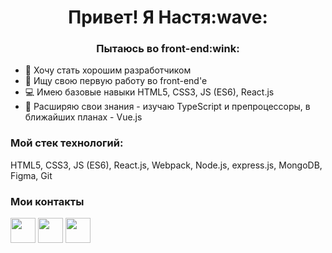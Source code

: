 <h1 align="center">Привет! Я Настя:wave:</h1>
<h3 align="center">Пытаюсь во front-end:wink:</h3>

- :owl: Хочу стать хорошим разработчиком
- :hatched_chick: Ищу свою первую работу во front-end'e
- :computer: Имею базовые навыки HTML5, CSS3, JS (ES6), React.js
- :book: Расширяю свои знания - изучаю TypeScript и препроцессоры, в ближайших планах - Vue.js


### Мой стек технологий:
HTML5, CSS3, JS (ES6), React.js, Webpack, Node.js, express.js, MongoDB, Figma, Git

### Мои контакты
<a href="https://t.me/anapanana"><img src="https://user-images.githubusercontent.com/79666895/222644924-807f80ae-1690-4a93-abbb-e08b08925882.png" width="40px"
  /></a>
  <a href="https://www.linkedin.com/in/анастасия-панюк-8361bbab"><img src="https://user-images.githubusercontent.com/79666895/222645326-171c9e36-3d75-4ccf-92aa-e5417368bbef.png" width="40px"/></a>
  <a href="mailto:panyuk.anastasia@gmail.com"><img src="https://user-images.githubusercontent.com/79666895/222646684-ec6af07a-a484-48b5-9fb3-94b7ca6221df.png" width="40px"/></a>
